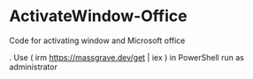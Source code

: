 # ActivateWindow-Office

Code for activating window and Microsoft office

 . Use ( irm https://massgrave.dev/get | iex ) in PowerShell run as administrator
